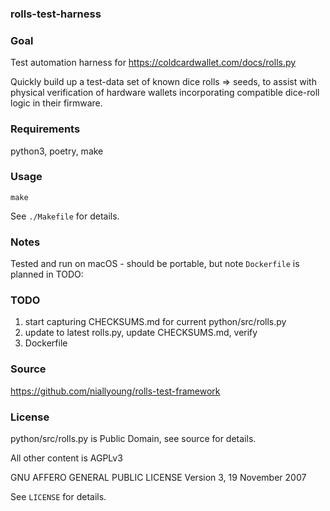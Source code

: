 ### rolls-test-harness

### Goal

Test automation harness for https://coldcardwallet.com/docs/rolls.py

Quickly build up a test-data set of known dice rolls => seeds, to assist with physical verification of hardware wallets
incorporating compatible dice-roll logic in their firmware.

### Requirements

python3, poetry, make

### Usage

```make```

See `./Makefile` for details.

### Notes

Tested and run on macOS - should be portable, but note `Dockerfile` is planned in TODO:

### TODO

1. start capturing CHECKSUMS.md for current python/src/rolls.py
2. update to latest rolls.py, update CHECKSUMS.md, verify
3. Dockerfile

### Source

https://github.com/niallyoung/rolls-test-framework

### License

python/src/rolls.py is Public Domain, see source for details.

All other content is AGPLv3

GNU AFFERO GENERAL PUBLIC LICENSE
Version 3, 19 November 2007

See `LICENSE` for details.
